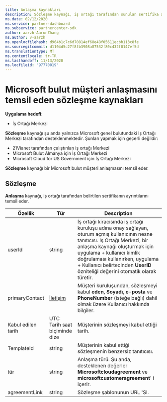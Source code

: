 ```yaml
---
title: Anlaşma kaynakları
description: Sözleşme kaynağı, iş ortağı tarafından sunulan sertifika ayrıntıları ile bir Microsoft bulut müşteri anlaşmasını temsil eder.
ms.date: 02/12/2020
ms.service: partner-dashboard
ms.subservice: partnercenter-sdk
author: aarzh-AaronZhang
ms.author: v-aarzh
ms.openlocfilehash: d964b1c7c6d70814ef68e48f05611ecbb113c8fe
ms.sourcegitcommit: d1104d5c27f8fb3908a87532f80c432f0147ef5d
ms.translationtype: MT
ms.contentlocale: tr-TR
ms.lasthandoff: 11/13/2020
ms.locfileid: "97770019"
---
```

# <a name="agreement-resources-representing-a-microsoft-cloud-customer-agreement"></a>Microsoft bulut müşteri anlaşmasını temsil eden sözleşme kaynakları

**Uygulama hedefi:**

- İş Ortağı Merkezi

**Sözleşme** kaynağı şu anda yalnızca Microsoft genel bulutundaki Iş Ortağı Merkezi tarafından desteklenmektedir. Şunları yapmak için geçerli değildir:

- 21Vianet tarafından çalıştırılan iş ortağı Merkezi
- Microsoft Bulut Almanya için İş Ortağı Merkezi
- Microsoft Cloud for US Government için İş Ortağı Merkezi

**Sözleşme** kaynağı bir Microsoft bulut müşteri anlaşmasını temsil eder.

## <a name="agreement"></a>Sözleşme

**Anlaşma** kaynağı, iş ortağı tarafından belirtilen sertifikanın ayrıntılarını temsil eder.

| Özellik       | Tür   | Description                                                                                               |
|----------------|--------|-----------------------------------------------------------------------------------------------------------|
| userId         | string                         | İş ortağı kiracısında iş ortağı kuruluşu adına onay sağlayan, oturum açmış kullanıcının nesne tanıtıcısı. Iş Ortağı Merkezi, bir anlaşma kaynağı oluşturmak için uygulama + kullanıcı kimlik doğrulaması kullanırken, uygulama + Kullanıcı belirtecinden **UserID** özniteliği değerini otomatik olarak türetir.                                                                             |
| primaryContact | [İletişim](./utility-resources.md#contact) | Müşteri kuruluşundan, sözleşmeyi kabul  **eden,** **Soyadı**, **e-posta** ve **PhoneNumber** (isteğe bağlı) dahil olmak üzere Kullanıcı hakkında bilgiler. |
| Kabul edilen tarih     | UTC Tarih saat biçiminde dize | Müşterinin sözleşmeyi kabul ettiği tarih.                                 |
| TemplateId     |string                          | Müşterinin kabul ettiği sözleşmenin benzersiz tanıtıcısı. |
| tür           |string                          | Anlaşma türü. Şu anda, desteklenen değerler **Microsoftcloudagreement** ve **microsoftcustomeragreement**' i içerir.|
| agreementLink  | string                         | Sözleşme şablonunun URL 'SI.                                                    |
